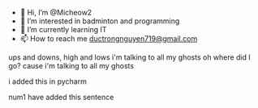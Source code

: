 - 👋 Hi, I’m @Micheow2
- 👀 I’m interested in badminton and programming
- 🌱 I’m currently learning IT
- 📫 How to reach me ductrongnguyen719@gmail.com

ups and downs, high and lows
i'm talking to all my ghosts
oh where did I go? 
cause i'm talking to all my ghosts

i added this in pycharm

num1 have added this sentence